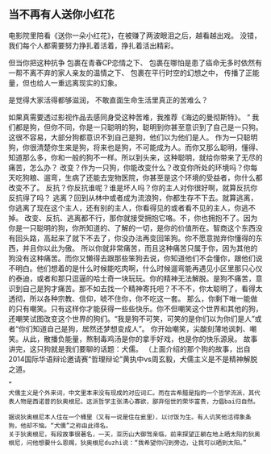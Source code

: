 ## 当不再有人送你小红花
电影院里陪看《送你一朵小红花》，在被赚了两波眼泪之后，越看越出戏。
没错，我们每个人都需要努力挣扎着活着，挣扎着活出精彩。

但当你把这种抗争
包裹在青春CP恋情之下、
包裹在哪怕是患了癌命无多时依然有一帮不离不弃的家人亲友的温情之下、
包裹在平行时空的幻想之中，
传播了正能量，但也给人一重远离现实的幻象。

是觉得大家活得都够滋润，
不敢直面生命生活里真正的苦难么？

如果真需要透过影视作品去感同身受这种苦难，我推荐《海边的曼彻斯特》。
	“
	我们都是狗，但你不同，你是一只聪明的狗，聪明到你甚至意识到了自己是一只狗。这很不容易，大部分狗都意识不到自己是狗，他们以为他们是人。 作为一只聪明狗，你很清楚你生来是狗，将来也是狗，不可能成为人。而你又那么聪明，懂得、知道那么多，你和一般的狗不一样。所以到头来，这种聪明，就给你带来了无尽的痛苦，怎么办？ 改变？作为一只狗，你能改变什么？改变你所处的环境吗？你每天吃狗粮、遛弯，生病了还能去宠物医院，你甚至是这个环境的受益者，你什么都改变不了。 反抗？你反抗谁呢？谁是坏人吗？你的主人对你很好啊，就算反抗你反抗得了吗？ 逃离？回到从林中或者成为流浪狗，你都生存不下去。就算逃离，你逃离了现在这个主人，还有别的主人，你看得见的或者看不见的主人，你逃不掉。 改变、反抗、逃离都不行，那你就接受拥抱它咯。不，你也拥抱不了。因为你是一只聪明的狗，你所知道的、了解的一切，是你的价值所在。智商这个东西没有回头路，高起来了就下不去了，你没办法再变回笨狗。你不愿意抛弃你懂得的东西，并且你以此为傲。 所以你就非常痛苦，而且这种痛苦只属于你，因为其他的狗没有这种痛苦。而你又懒得去跟那些笨狗去说，你知道他们不会懂你，跟他们说不明白。他们想着的是什么时候能吃肉啊，什么时候遛弯能再遇见小区里那只心仪的泰迪，或者和那只逗逼的哈士奇一块玩玩。你的精神无法解脱。是狗不痛苦，意识到自己是狗才痛苦。那不如去找一个精神寄托吧？不不不，你太聪明了，看得太透彻，所以各种宗教、信仰，唬不住你，你不吃这一套。 那么，你剩下唯一能做的只有嘲笑。只有这样你才能获得一些些快乐。你不但嘲笑这个世界和其他的狗，还嘲笑试图改变这个世界的狗们。“我是狗不可笑，可笑的是你们以为你们是人”或者“你们知道自己是狗，居然还梦想变成人”。 你开始嘲笑，尖酸刻薄地讽刺、嘲笑。从此，散播负能量，熬制毒鸡汤是你的拿手好戏，也是你的快乐源泉。 故事讲完，这只狗就是我们要聊的话题：犬儒。 
	（上面介绍的那个狗的故事，出自2014国际华语辩论邀请赛“哲理辩论”黄执中vs周玄毅，犬儒主义是不是精神解脱之道。
	
	“
	犬儒主义是个外来词，中文里本来没有现成的对应词汇。而在古希腊是指的一个哲学流派，其代表人物是西诺普的狄奥根尼。这派哲学主张清心寡欲，鄙弃俗世的荣华富贵，力倡bai归自然。
	
	据说狄奥根尼本人住在一个桶里（又有一说是住在瓮里），以讨饭为生。有人讥笑他活得象条狗，他却不恼。“犬儒”之称由此得名。
	关于狄奥根尼，有段故事很著名，一天，亚历山大御驾亲临，前来探望正躺在地上晒太阳的狄奥根尼，问他想要什么恩赐，狄奥根尼duzhi说：“我希望你闪到旁边，让我可以晒到太阳。”



